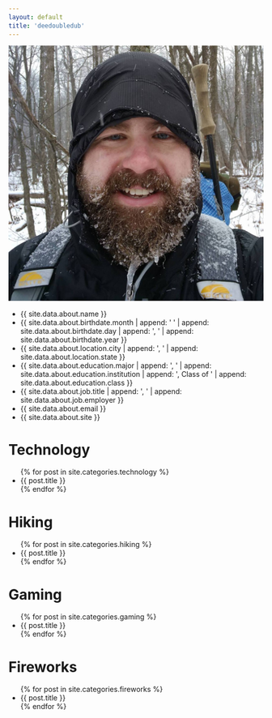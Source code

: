 ```yaml
---
layout: default
title: 'deedoubledub'
---
```


<div class="bio">
  <img id="profile" src="/assets/images/profile.jpg" />

  <ul class="fa-ul">
    <li><i class="fa fa-li fa-user"></i> {{ site.data.about.name }}</li>
    <li><i class="fa fa-li fa-calendar-o"></i> {{ site.data.about.birthdate.month | append: ' ' | append: site.data.about.birthdate.day | append: ', ' | append: site.data.about.birthdate.year }}</li>
    <li><i class="fa fa-li fa-map-marker"></i> {{ site.data.about.location.city | append: ', ' | append: site.data.about.location.state }}</li>
    <li><i class="fa fa-li fa-graduation-cap"></i> {{ site.data.about.education.major | append: ', ' | append: site.data.about.education.institution | append: ', Class of ' | append: site.data.about.education.class }}</li>
    <li><i class="fa fa-li fa-briefcase"></i> {{ site.data.about.job.title | append: ', ' | append: site.data.about.job.employer }}</li>
    <li><i class="fa fa-li fa-envelope"></i> {{ site.data.about.email }}</li>
    <li><i class="fa fa-li fa-link"></i> {{ site.data.about.site }}</li>
  </ul>
</div>

<h1>Technology</h1>
<ul>
  {% for post in site.categories.technology %}
  <li>{{ post.title }}</li>
  {% endfor %}
</ul>

<h1>Hiking</h1>
<ul>
  {% for post in site.categories.hiking %}
  <li>{{ post.title }}</li>
  {% endfor %}
</ul>

<h1>Gaming</h1>
<ul>
  {% for post in site.categories.gaming %}
  <li>{{ post.title }}</li>
  {% endfor %}
</ul>

<h1>Fireworks</h1>
<ul>
  {% for post in site.categories.fireworks %}
  <li>{{ post.title }}</li>
  {% endfor %}
</ul>
